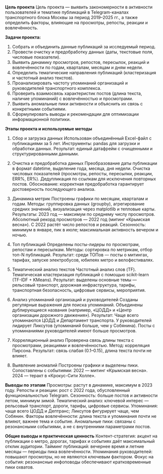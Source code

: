 **Цель проекта**
Цель проекта — выявить закономерности в активности пользователей и тематике публикаций в Telegram-каналах транспортного блока Москвы за период 2019–2025 гг., а также определить факторы, влияющие на просмотры, репосты, реакции и вовлечённость.

**Задачи проекта:**
1. Собрать и объединить данные публикаций за исследуемый период.
2. Провести очистку и предобработку данных (даты, текстовые поля, числовые показатели).
3. Выявить динамику просмотров, репостов, пересылок, реакций и вовлечённости по годам, кварталам, месяцам и дням недели.
4. Определить тематические направления публикаций (кластеризация и частотный анализ текстов).
5. Проанализировать частоту упоминаний организаций и руководителей транспортного комплекса.
6. Проверить взаимосвязь характеристик постов (длина текста, наличие упоминаний) с вовлечённостью и просмотрами.
7. Выявить аномальные пики активности и объяснить их связь с конкретными событиями.
8. Сформулировать выводы и рекомендации для оптимизации информационной политики.

**Этапы проекта и используемые методы**
1. Сбор и загрузка данных
Использован объединённый Excel-файл с публикациями за 5 лет.
Инструменты: pandas для загрузки и обработки данных.
Результат: единый датафрейм с очищенными и структурированными данными.

2. Очистка и предобработка данных
Преобразование даты публикации в формат datetime, выделение года, месяца, дня недели.
Очистка числовых показателей (просмотры, репосты, пересылки, реакции, ERR%, ER%).
Дедупликация по ссылкам для исключения повторных постов.
Обоснование: корректная предобработка гарантирует достоверность последующего анализа.

3. Динамика метрик
Построены графики по месяцам, кварталам и годам.
Методы: группировка данных (groupby), агрегирование средних значений, визуализация через matplotlib и тепловые карты.
Результаты:
    2023 год — максимум по среднему числу просмотров.
    Абсолютный рекорд просмотров — 2022 год (митинг «Крымская весна»).
    С 2022 растёт число репостов и реакций.
    Сезонность: минимум в январе, пик в июле; максимальная активность вечером и ночью.

4. Топ публикаций
Определены посты-лидеры по просмотрам, репостам и пересылкам.
Методы: сортировка по метрикам, отбор топ-N публикаций.
Результат: среди ТОПов — посты о митингах, тарифах, запуске электробусов, юбилеях метро и велофестивалях.

5. Тематический анализ текстов
Частотный анализ слов (TF).
Тематическая кластеризация публикаций с помощью scikit-learn (TF-IDF + KMeans).
Результат: выделены основные темы — рельсовый транспорт, дорожная инфраструктура, тарифы, транспортная безопасность, цифровые сервисы, мероприятия.

6. Анализ упоминаний организаций и руководителей
Созданы регулярные выражения для поиска упоминаний.
Объединены дублирующиеся названия (например, «ЦОДД» и «Центр организации дорожного движения»).
Результат:
   Чаще всего упоминаются ЦОДД и Департамент транспорта.
   У руководителей лидирует Ликсутов (упоминаний больше, чем у Собянина).
   Посты с упоминаниями руководителей имеют больше просмотров.

7. Корреляционный анализ
Проверена связь длины текста с просмотрами, реакциями и вовлечённостью.
Метод: корреляция Пирсона.
Результат: связь слабая (0.1–0.15), длина текста почти не влияет.

8. Выявление аномалий
Построены графики и выделены пики.
Сопоставлены с событиями:
    2022 — митинг «Крымская весна».
    2024 — теракт в «Крокус-Сити Холле».

**Выводы по этапам**
Просмотры: растут в динамике, максимум в 2023 году.
Репосты и реакции: рост с 2022 года, обусловленный функциональностью Telegram.
Сезонность: больше постов и активности летом, минимум зимой.
Тематический анализ: ключевой интерес — рельсовый транспорт, дороги, тарифы, цифровые сервисы.
Упоминания: чаще всего ЦОДД и Дептранс; Ликсутов фигурирует чаще, чем Собянин.
Факторы вовлечённости: длина текста и упоминания почти не влияют, важнее тема и событие.
Аномальные пики: связаны с резонансными событиями, а не с внутренними параметрами постов.

**Общие выводы и практическая ценность**
Контент-стратегия: акцент на публикации о метро, дорогах, тарифах и событиях даёт максимальный отклик аудитории.
Тайминг публикаций: вечернее время и летние месяцы — периоды пика вовлечённости.
Упоминания руководителей: повышают просмотры, но не являются ключевым фактором.
Фокус на события: резонансные инфоповоды обеспечивают кратковременные пики охватов.
